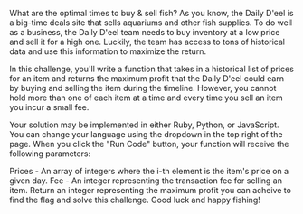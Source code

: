 What are the optimal times to buy & sell fish?
As you know, the Daily D'eel is a big-time deals site that sells aquariums and other fish supplies. 
To do well as a business, the Daily D'eel team needs to buy inventory at a low price and sell it 
for a high one. Luckily, the team has access to tons of historical data and use this information 
to maximize the return.

In this challenge, you'll write a function that takes in a historical list of prices for an item 
and returns the maximum profit that the Daily D'eel could earn by buying and selling the item 
during the timeline. However, you cannot hold more than one of each item at a time and every 
time you sell an item you incur a small fee.

Your solution may be implemented in either Ruby, Python, or JavaScript. You can change your language 
using the dropdown in the top right of the page. When you click the "Run Code" button, your function 
will receive the following parameters:

Prices - An array of integers where the i-th element is the item's price on a given day.
Fee - An integer representing the transaction fee for selling an item.
Return an integer representing the maximum profit you can acheive to find the flag and solve this 
challenge. Good luck and happy fishing!
